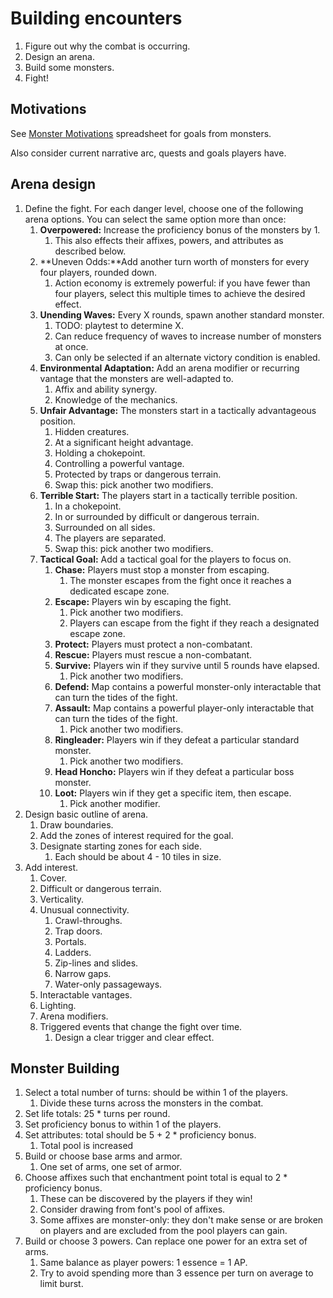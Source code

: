 # Building encounters

1. Figure out why the combat is occurring.
2. Design an arena.
3. Build some monsters.
4. Fight!

## Motivations

See [Monster Motivations](https://docs.google.com/spreadsheets/d/1KV15USBZ8DOAUen25lFb1FthHYcGYEkDrIpvTvHP8Yw/edit#gid=0) spreadsheet for goals from monsters.

Also consider current narrative arc, quests and goals players have.

## Arena design

1. Define the fight. For each danger level, choose one of the following arena options. You can select the same option more than once:
   1. **Overpowered:** Increase the proficiency bonus of the monsters by 1.
      1. This also effects their affixes, powers, and attributes as described below.
   2. **Uneven Odds:**Add another turn worth of monsters for every four players, rounded down.
      1. Action economy is extremely powerful: if you have fewer than four players, select this multiple times to achieve the desired effect.
   3. **Unending Waves:** Every X rounds, spawn another standard monster.
      1. TODO: playtest to determine X.
      2. Can reduce frequency of waves to increase number of monsters at once.
      3. Can only be selected if an alternate victory condition is enabled.
   4. **Environmental Adaptation:** Add an arena modifier or recurring vantage that the monsters are well-adapted to.
      1. Affix and ability synergy.
      2. Knowledge of the mechanics.
   5. **Unfair Advantage:** The monsters start in a tactically advantageous position.
      1. Hidden creatures.
      2. At a significant height advantage.
      3. Holding a chokepoint.
      4. Controlling a powerful vantage.
      5. Protected by traps or dangerous terrain.
      6. Swap this: pick another two modifiers.
   6. **Terrible Start:** The players start in a tactically terrible position.
      1. In a chokepoint.
      2. In or surrounded by difficult or dangerous terrain.
      3. Surrounded on all sides.
      4. The players are separated.
      5. Swap this: pick another two modifiers.
   7. **Tactical Goal:** Add a tactical goal for the players to focus on.
      1. **Chase:** Players must stop a monster from escaping.
         1. The monster escapes from the fight once it reaches a dedicated escape zone.
      2. **Escape:** Players win by escaping the fight.
         1. Pick another two modifiers.
         2. Players can escape from the fight if they reach a designated escape zone.
      3. **Protect:** Players must protect a non-combatant.
      4. **Rescue:** Players must rescue a non-combatant.
      5. **Survive:** Players win if they survive until 5 rounds have elapsed.
         1. Pick another two modifiers.
      6. **Defend:** Map contains a powerful monster-only interactable that can turn the tides of the fight.
      7. **Assault:** Map contains a powerful player-only interactable that can turn the tides of the fight.
         1. Pick another two modifiers.
      8. **Ringleader:** Players win if they defeat a particular standard monster.
         1. Pick another two modifiers.
      9. **Head Honcho:** Players win if they defeat a particular boss monster.
      10. **Loot:** Players win if they get a specific item, then escape.
          1. Pick another modifier.
2. Design basic outline of arena.
   1. Draw boundaries.
   2. Add the zones of interest required for the goal.
   3. Designate starting zones for each side.
      1. Each should be about 4 - 10 tiles in size.
3. Add interest.
   1. Cover.
   2. Difficult or dangerous terrain.
   3. Verticality.
   4. Unusual connectivity.
      1. Crawl-throughs.
      2. Trap doors.
      3. Portals.
      4. Ladders.
      5. Zip-lines and slides.
      6. Narrow gaps.
      7. Water-only passageways.
   5. Interactable vantages.
   6. Lighting.
   7. Arena modifiers.
   8. Triggered events that change the fight over time.
      1. Design a clear trigger and clear effect.

## Monster Building

1. Select a total number of turns: should be within 1 of the players.
   1. Divide these turns across the monsters in the combat.
2. Set life totals: 25 * turns per round.
3. Set proficiency bonus to within 1 of the players.
4. Set attributes: total should be 5 + 2 * proficiency bonus.
   1. Total pool is increased
5. Build or choose base arms and armor.
   1. One set of arms, one set of armor.
6. Choose affixes such that enchantment point total is equal to 2 * proficiency bonus.
   1. These can be discovered by the players if they win!
   2. Consider drawing from font's pool of affixes.
   3. Some affixes are monster-only: they don't make sense or are broken on players and are excluded from the pool players can gain.
7. Build or choose 3 powers. Can replace one power for an extra set of arms.
   1. Same balance as player powers: 1 essence = 1 AP.
   2. Try to avoid spending more than 3 essence per turn on average to limit burst.
